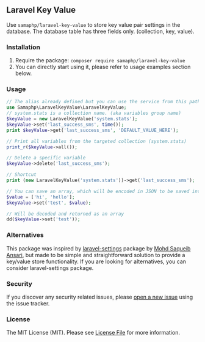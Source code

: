 ## Laravel Key Value

Use `samaphp/laravel-key-value` to store key value pair settings in the database.
The database table has three fields only. (collection, key, value).

### Installation

1. Require the package: `composer require samaphp/laravel-key-value`
2. You can directly start using it, please refer to usage examples section below.

### Usage

```php
// The alias already defined but you can use the service from this path
use Samaphp\LaravelKeyValue\LaravelKeyValue;
// system.stats is a collection name. (aka variables group name)
$keyValue = new LaravelKeyValue('system.stats');
$keyValue->set('last_success_sms', time());
print $keyValue->get('last_success_sms', 'DEFAULT_VALUE_HERE');

// Print all variables from the targeted collection (system.stats)
print_r($keyValue->all());

// Delete a specific variable
$keyValue->delete('last_success_sms');

// Shortcut
print (new LaravelKeyValue('system.stats'))->get('last_success_sms');

// You can save an array, which will be encoded in JSON to be saved into the database
$value = ['hi', 'hello'];
$keyValue->set('test', $value);

// Will be decoded and returned as an array
dd($keyValue->set('test'));
```

### Alternatives

This package was inspired by [laravel-settings](https://github.com/qcod/laravel-settings) package by [Mohd Saqueib Ansari](https://github.com/saqueib), but made to be simple and straightforward solution to provide a key/value store functionality.
If you are looking for alternatives, you can consider laravel-settings package.

### Security

If you discover any security related issues, please [open a new issue](https://github.com/samaphp/laravel-key-value/issues/new) using the issue tracker.

### License

The MIT License (MIT). Please see [License File](LICENSE) for more information.
